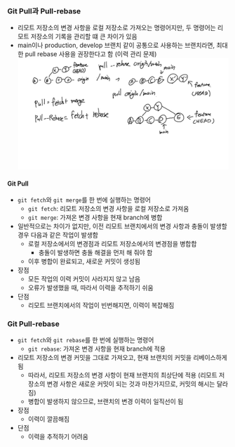### Git Pull과 Pull-rebase
- 리모트 저장소의 변경 사항을 로컬 저장소로 가져오는 명령어지만, 두 명령어는 리모트 저장소의 기록을 관리할 떄 큰 차이가 있음
- main이나 production, develop 브랜치 같이 공통으로 사용하는 브랜치라면, 최대한 pull rebase 사용을 권장한다고 함 (이력 관리 문제)
![](../../image/52.png)

#### Git Pull
- `git fetch`와 `git merge`를 한 번에 실행하는 명령어
  - `git fetch`: 리모트 저장소의 변경 사항을 로컬 저장소로 가져옴
  - `git merge`: 가져온 변경 사항을 현재 branch에 병합
- 일반적으로는 차이가 없지만, 이전 리모트 브랜치에서의 변경 사항과 충돌이 발생할 경우 다음과 같은 작업이 발생함
  - 로컬 저장소에서의 변경점과 리모트 저장소에서의 변경점을 병합합
    - 충돌이 발생하면 충돌 해결을 먼저 해 줘야 함
  - 이후 병합이 완료되고, 새로운 커밋이 생성됨
- 장점
  - 모든 작업의 이력 커밋이 사라지지 않고 남음
  - 오류가 발생했을 때, 따라서 이력을 추적하기 쉬움
- 단점
  - 리모트 브랜치에서의 작업이 빈번해지면, 이력이 복잡해짐

### Git Pull-rebase
- `git fetch`와 `git rebase`를 한 번에 실행하는 명령어
  - `git rebase`: 가져온 변경 사항을 현재 branch에 적용
- 리모트 저장소의 변경 커밋을 그대로 가져오고, 현재 브랜치의 커밋을 리베이스하게 됨
  - 따라서, 리모트 저장소의 변경 사항이 현재 브랜치의 최상단에 적용 (리모트 저장소의 변경 사항은 새로운 커밋이 되는 것과 마찬가지므로, 커밋의 해시는 달라짐)
  - 병합이 발생하지 않으므로, 브랜치의 변경 이력이 일직선이 됨
- 장점
  - 이력이 깔끔해짐
- 단점
  - 이력을 추적하기 어려움

